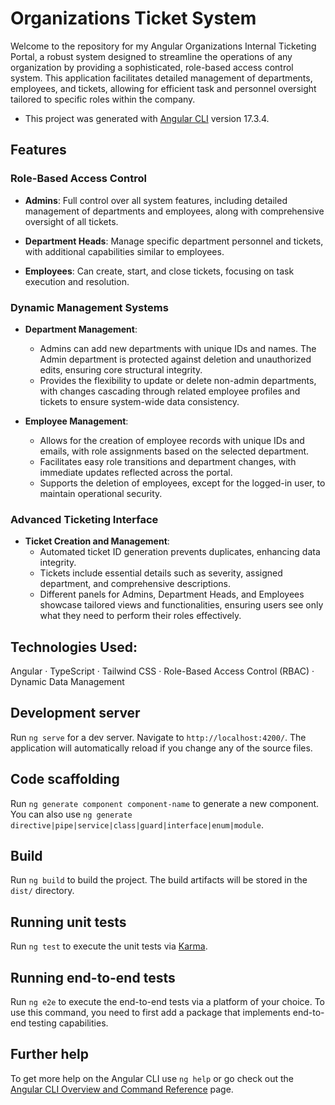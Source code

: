 # Organizations Ticket System

Welcome to the repository for my Angular Organizations Internal Ticketing Portal, a robust system designed to streamline the operations of any organization by providing a sophisticated, role-based access control system. This application facilitates detailed management of departments, employees, and tickets, allowing for efficient task and personnel oversight tailored to specific roles within the company.

- This project was generated with [Angular CLI](https://github.com/angular/angular-cli) version 17.3.4.

## Features

### Role-Based Access Control
- **Admins**: Full control over all system features, including detailed management of departments and employees, along with comprehensive oversight of all tickets.

- **Department Heads**: Manage specific department personnel and tickets, with additional capabilities similar to employees.
- **Employees**: Can create, start, and close tickets, focusing on task execution and resolution.

### Dynamic Management Systems
- **Department Management**:
  - Admins can add new departments with unique IDs and names. The Admin department is protected against deletion and unauthorized edits, ensuring core structural integrity.
  - Provides the flexibility to update or delete non-admin departments, with changes cascading through related employee profiles and tickets to ensure system-wide data consistency.

- **Employee Management**:
  - Allows for the creation of employee records with unique IDs and emails, with role assignments based on the selected department.
  - Facilitates easy role transitions and department changes, with immediate updates reflected across the portal.
  - Supports the deletion of employees, except for the logged-in user, to maintain operational security.

### Advanced Ticketing Interface
- **Ticket Creation and Management**:
  - Automated ticket ID generation prevents duplicates, enhancing data integrity.
  - Tickets include essential details such as severity, assigned department, and comprehensive descriptions.
  - Different panels for Admins, Department Heads, and Employees showcase tailored views and functionalities, ensuring users see only what they need to perform their roles effectively.

## Technologies Used:
Angular · TypeScript · Tailwind CSS · Role-Based Access Control (RBAC) · Dynamic Data Management

## Development server

Run `ng serve` for a dev server. Navigate to `http://localhost:4200/`. The application will automatically reload if you change any of the source files.

## Code scaffolding

Run `ng generate component component-name` to generate a new component. You can also use `ng generate directive|pipe|service|class|guard|interface|enum|module`.

## Build

Run `ng build` to build the project. The build artifacts will be stored in the `dist/` directory.

## Running unit tests

Run `ng test` to execute the unit tests via [Karma](https://karma-runner.github.io).

## Running end-to-end tests

Run `ng e2e` to execute the end-to-end tests via a platform of your choice. To use this command, you need to first add a package that implements end-to-end testing capabilities.

## Further help

To get more help on the Angular CLI use `ng help` or go check out the [Angular CLI Overview and Command Reference](https://angular.io/cli) page.
